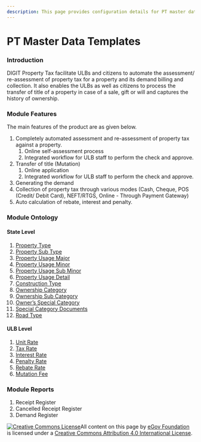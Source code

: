 ```yaml
---
description: This page provides configuration details for PT master data templates
---
```


# PT Master Data Templates

### Introduction

DIGIT Property Tax facilitate ULBs and citizens to automate the assessment/ re-assessment of property tax for a property and its demand billing and collection. It also enables the ULBs as well as citizens to process the transfer of title of a property in case of a sale, gift or will and captures the history of ownership.

### Module Features

The main features of the product are as given below.

1. Completely automated assessment and re-assessment of property tax against a property.
   1. Online self-assessment process
   2. Integrated workflow for ULB staff to perform the check and approve.
2. Transfer of title \(Mutation\)
   1. Online application
   2. Integrated workflow for ULB staff to perform the check and approve.
3. Generating the demand
4. Collection of property tax through various modes \(Cash, Cheque, POS \(Credit/ Debit Card\), NEFT/RTGS, Online - Through Payment Gateway\)
5. Auto calculation of rebate, interest and penalty.

### Module Ontology

#### State Level

1. [Property Type](property-type.md)
2. [Property Sub Type](property-sub-type.md)
3. [Property Usage Major](usage-category-major.md)
4. [Property Usage Minor](usage-category-minor.md)
5. [Property Usage Sub Minor](usage-category-sub-minor.md)
6. [Property Usage Detail](usage-category-detail.md)
7. [Construction Type](construction-type.md)
8. [Ownership Category](ownership-category.md)
9. [Ownership Sub Category](ownership-sub-category.md)
10. [Owner’s Special Category](owner-special-category.md)
11. [Special Category Documents](special-category-documents.md)
12. [Road Type](road-type.md)

#### ULB Level

1. [Unit Rate](unit-rates.md)
2. [Tax Rate](tax-rates.md)
3. [Interest Rate](interest-rates.md)
4. [Penalty Rate](penalty-rates.md)
5. [Rebate Rate](rebate-rates.md)
6. [Mutation Fee](mutation-fee.md)

### Module Reports

1. Receipt Register
2. Cancelled Receipt Register
3. Demand Register

 [![Creative Commons License](https://i.creativecommons.org/l/by/4.0/80x15.png)](http://creativecommons.org/licenses/by/4.0/)All content on this page by [eGov Foundation ](https://egov.org.in/)is licensed under a [Creative Commons Attribution 4.0 International License](http://creativecommons.org/licenses/by/4.0/).


